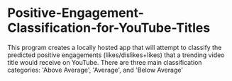 # Positive-Engagement-Classification-for-YouTube-Titles
This program creates a locally hosted app that will attempt to classify the predicted positive engagements (likes/dislikes+likes) that a trending video title would receive on YouTube. There are three main classification categories: 'Above Average', 'Average', and 'Below Average'
